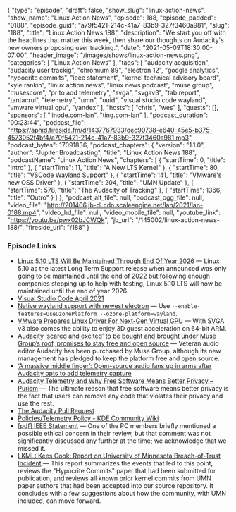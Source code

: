 {
  "type": "episode",
  "draft": false,
  "show_slug": "linux-action-news",
  "show_name": "Linux Action News",
  "episode": 188,
  "episode_padded": "0188",
  "episode_guid": "a79f5421-214c-41a7-83b9-327f3460a981",
  "slug": "188",
  "title": "Linux Action News 188",
  "description": "We start you off with the headlines that matter this week, then share our thoughts on Audacity's new owners proposing user tracking.",
  "date": "2021-05-09T18:30:00-07:00",
  "header_image": "/images/shows/linux-action-news.png",
  "categories": [
    "Linux Action News"
  ],
  "tags": [
    "audacity acquisition",
    "audacity user trackig",
    "chromium 89",
    "electron 12",
    "google analytics",
    "hypocrite commits",
    "ieee statement",
    "kernel technical advisory board",
    "kyle rankin",
    "linux action news",
    "linux news podcast",
    "muse group",
    "musescore",
    "pr to add telemetry",
    "svga",
    "svgav3",
    "tab report",
    "tantacrul",
    "telemetry",
    "umn",
    "uuid",
    "visual studio code wayland",
    "vmware virtual gpu",
    "yandex"
  ],
  "hosts": [
    "chris",
    "wes"
  ],
  "guests": [],
  "sponsors": [
    "linode.com-lan",
    "ting.com-lan"
  ],
  "podcast_duration": "00:23:44",
  "podcast_file": "https://aphid.fireside.fm/d/1437767933/dec90738-e640-45e5-b375-4573052f4bf4/a79f5421-214c-41a7-83b9-327f3460a981.mp3",
  "podcast_bytes": 17091836,
  "podcast_chapters": {
    "version": "1.1.0",
    "author": "Jupiter Broadcasting",
    "title": "Linux Action News 188",
    "podcastName": "Linux Action News",
    "chapters": [
      {
        "startTime": 0,
        "title": "Intro"
      },
      {
        "startTime": 11,
        "title": "A New LTS Kernel"
      },
      {
        "startTime": 80,
        "title": "VSCode Wayland Support"
      },
      {
        "startTime": 141,
        "title": "VMware's new OSS Driver"
      },
      {
        "startTime": 204,
        "title": "UMN Update"
      },
      {
        "startTime": 578,
        "title": "The Audacity of Tracking"
      },
      {
        "startTime": 1366,
        "title": "Outro"
      }
    ]
  },
  "podcast_alt_file": null,
  "podcast_ogg_file": null,
  "video_file": "http://201406.jb-dl.cdn.scaleengine.net/lan/2021/lan-0188.mp4",
  "video_hd_file": null,
  "video_mobile_file": null,
  "youtube_link": "https://youtu.be/pwx02bJCWQk",
  "jb_url": "/145002/linux-action-news-188/",
  "fireside_url": "/188"
}


### Episode Links

  * [Linux 5.10 LTS Will Be Maintained Through End Of Year 2026](https://www.phoronix.com/scan.php?page=news_item&px=Linux-5.10-LTS-EOL-EOY-2026 "Linux 5.10 LTS Will Be Maintained Through End Of Year 2026") — Linux 5.10 as the latest Long Term Support release when announced was only going to be maintained until the end of 2022 but following enough companies stepping up to help with testing, Linux 5.10 LTS will now be maintained until the end of year 2026. 
  * [Visual Studio Code April 2021](https://code.visualstudio.com/updates/v1_56 "Visual Studio Code April 2021")
  * [Native wayland support with newest electron](https://github.com/microsoft/vscode/issues/109176#issuecomment-732838309 "Native wayland support with newest electron") — Use `--enable-features=UseOzonePlatform --ozone-platform=wayland`.
  * [VMware Prepares Linux Driver For Next-Gen Virtual GPU](https://www.phoronix.com/scan.php?page=news_item&px=VMware-SVGA-v3-Linux-Patches "VMware Prepares Linux Driver For Next-Gen Virtual GPU") — With SVGA v3 also comes the ability to enjoy 3D guest acceleration on 64-bit ARM. 
  * [Audacity ‘scared and excited’ to be bought and brought under Muse Group’s roof, promises to stay free and open source](https://www.theregister.com/2021/05/04/audacity_muse_group/ "Audacity ‘scared and excited’ to be bought and brought under Muse Group’s roof, promises to stay free and open source") — Veteran audio editor Audacity has been purchased by Muse Group, although its new management has pledged to keep the platform free and open source. 
  * [‘A massive middle finger’: Open-source audio fans up in arms after Audacity opts to add telemetry capture](https://www.theregister.com/2021/05/07/audacity_telemetry/ "‘A massive middle finger’: Open-source audio fans up in arms after Audacity opts to add telemetry capture")
  * [Audacity Telemetry and Why Free Software Means Better Privacy – Purism](https://puri.sm/posts/audacity-telemetry-and-why-free-software-means-better-privacy/ "Audacity Telemetry and Why Free Software Means Better Privacy – Purism") — The ultimate reason that free software means better privacy is the fact that users can remove any code that violates their privacy and use the rest. 
  * [The Audacity Pull Request](https://github.com/audacity/audacity/pull/835 "The Audacity Pull Request")
  * [Policies/Telemetry Policy - KDE Community Wiki](https://community.kde.org/Policies/Telemetry_Policy "Policies/Telemetry Policy - KDE Community Wiki")
  * [[pdf] IEEE Statement](https://www.ieee-security.org/TC/SP2021/downloads/2021_PC_Statement.pdf "\[pdf\] IEEE Statement") — One of the PC members briefly mentioned a possible ethical concern in their review, but that comment was not significantly discussed any further at the time; we acknowledge that we missed it. 
  * [LKML: Kees Cook: Report on University of Minnesota Breach-of-Trust Incident](https://lkml.org/lkml/2021/5/5/1244 "LKML: Kees Cook: Report on University of Minnesota Breach-of-Trust Incident") — This report summarizes the events that led to this point, reviews the "Hypocrite Commits" paper that had been submitted for publication, and reviews all known prior kernel commits from UMN paper authors that had been accepted into our source repository. It concludes with a few suggestions about how the community, with UMN included, can move forward.



